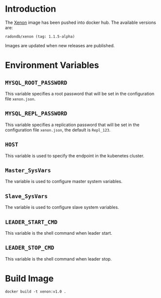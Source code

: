 # Introduction

The [Xenon](https://hub.docker.com/repository/docker/radondb/xenon) image has been pushed into docker hub. The available versions are:

    radondb/xenon (tag: 1.1.5-alpha)

Images are updated when new releases are published. 

# Environment Variables

## `MYSQL_ROOT_PASSWORD`

This variable specifies a root password that will be set in the configuration file `xenon.json`.

## `MYSQL_REPL_PASSWORD`

This variable specifies a replication password that will be set in the configuration file `xenon.json`, the default is `Repl_123`.

## `HOST`

This variable is used to specify the endpoint in the kubenetes cluster.

## `Master_SysVars`

The variable is used to configure master system variables.

## `Slave_SysVars`

The variable is used to configure slave system variables.

## `LEADER_START_CMD`

This variable is the shell command when leader start.

## `LEADER_STOP_CMD`

This variable is the shell command when leader stop.

# Build Image

```
docker build -t xenon:v1.0 .
```

